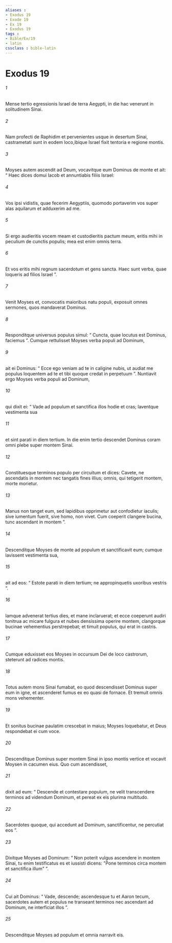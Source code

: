```yaml
---
aliases : 
- Exodus 19
- Exode 19
- Ex 19
- Exodus 19
tags : 
- Bible/Ex/19
- latin
cssclass : bible-latin
---
```


# Exodus 19

###### 1
Mense tertio egressionis Israel de terra Aegypti, in die hac venerunt in solitudinem Sinai. 
###### 2
Nam profecti de Raphidim et pervenientes usque in desertum Sinai, castrametati sunt in eodem loco,ibique Israel fixit tentoria e regione montis.
###### 3
Moyses autem ascendit ad Deum, vocavitque eum Dominus de monte et ait: “ Haec dices domui Iacob et annuntiabis filiis Israel:
###### 4
Vos ipsi vidistis, quae fecerim Aegyptiis, quomodo portaverim vos super alas aquilarum et adduxerim ad me.
###### 5
Si ergo audieritis vocem meam et custodieritis pactum meum, eritis mihi in peculium de cunctis populis; mea est enim omnis terra.
###### 6
Et vos eritis mihi regnum sacerdotum et gens sancta. Haec sunt verba, quae loqueris ad filios Israel ”.
###### 7
Venit Moyses et, convocatis maioribus natu populi, exposuit omnes sermones, quos mandaverat Dominus. 
###### 8
Responditque universus populus simul: “ Cuncta, quae locutus est Dominus, faciemus ”. Cumque rettulisset Moyses verba populi ad Dominum, 
###### 9
ait ei Dominus: “ Ecce ego veniam ad te in caligine nubis, ut audiat me populus loquentem ad te et tibi quoque credat in perpetuum ”. Nuntiavit ergo Moyses verba populi ad Dominum, 
###### 10
qui dixit ei: “ Vade ad populum et sanctifica illos hodie et cras; laventque vestimenta sua 
###### 11
et sint parati in diem tertium. In die enim tertio descendet Dominus coram omni plebe super montem Sinai. 
###### 12
Constituesque terminos populo per circuitum et dices: Cavete, ne ascendatis in montem nec tangatis fines illius; omnis, qui tetigerit montem, morte morietur. 
###### 13
Manus non tanget eum, sed lapidibus opprimetur aut confodietur iaculis; sive iumentum fuerit, sive homo, non vivet. Cum coeperit clangere bucina, tunc ascendant in montem ”. 
###### 14
Descenditque Moyses de monte ad populum et sanctificavit eum; cumque lavissent vestimenta sua, 
###### 15
ait ad eos: “ Estote parati in diem tertium; ne appropinquetis uxoribus vestris ”.
###### 16
Iamque advenerat tertius dies, et mane inclaruerat; et ecce coeperunt audiri tonitrua ac micare fulgura et nubes densissima operire montem, clangorque bucinae vehementius perstrepebat; et timuit populus, qui erat in castris. 
###### 17
Cumque eduxisset eos Moyses in occursum Dei de loco castrorum, steterunt ad radices montis. 
###### 18
Totus autem mons Sinai fumabat, eo quod descendisset Dominus super eum in igne, et ascenderet fumus ex eo quasi de fornace. Et tremuit omnis mons vehementer. 
###### 19
Et sonitus bucinae paulatim crescebat in maius; Moyses loquebatur, et Deus respondebat ei cum voce.
###### 20
Descenditque Dominus super montem Sinai in ipso montis vertice et vocavit Moysen in cacumen eius. Quo cum ascendisset, 
###### 21
dixit ad eum: “ Descende et contestare populum, ne velit transcendere terminos ad videndum Dominum, et pereat ex eis plurima multitudo. 
###### 22
Sacerdotes quoque, qui accedunt ad Dominum, sanctificentur, ne percutiat eos ”. 
###### 23
Dixitque Moyses ad Dominum: “ Non poterit vulgus ascendere in montem Sinai, tu enim testificatus es et iussisti dicens: "Pone terminos circa montem et sanctifica illum" ”. 
###### 24
Cui ait Dominus: “ Vade, descende; ascendesque tu et Aaron tecum, sacerdotes autem et populus ne transeant terminos nec ascendant ad Dominum, ne interficiat illos ”. 
###### 25
Descenditque Moyses ad populum et omnia narravit eis.
